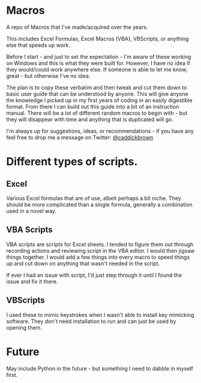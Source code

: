 # Macros
A repo of Macros that I've made/acquired over the years.

This includes Excel Formulas, Excel Macros (VBA), VBScripts, or anything else that speeds up work.

Before I start - and just to set the expectation - I'm aware of these working on Windows and this is what they were built for. However, I have no idea if they would/could work anywhere else. If someone is able to let me know, great - but otherwise I've no idea.

The plan is to copy these verbatim and then tweak and cut them down to basic user guide that can be understood by anyone. This will give anyone the knowledge I picked up in my first years of coding in an easily digestible format. From there I can build out this guide into a bit of an instruction manual. There will be a lot of different random macros to begin with - but they will disappear with time and anything that is duplicated will go.

I'm always up for suggestions, ideas, or recommendations - if you have any feel free to drop me a message on Twitter: [@caddickbrown](https://twitter.com/caddickbrown)

# Different types of scripts.

## Excel
Various Excel formulas that are of use, albeit perhaps a bit niche. They should be more complicated than a single formula, generally a combination used in a novel way.

## VBA Scripts
VBA scripts are scripts for Excel sheets. I tended to figure them out through recording actions and reviewing script in the VBA editor. I would then jigsaw things together. I would add a few things into every macro to speed things up and cut down on anything that wasn't needed in the script.

If ever I had an issue with script, I'd just step through it until I found the issue and fix it there.

## VBScripts
I used these to mimic keystrokes when I wasn't able to install key mimicking software. They don't need installation to run and can just be used by opening them.

# Future
May include Python in the future - but something I need to dabble in myself first.
